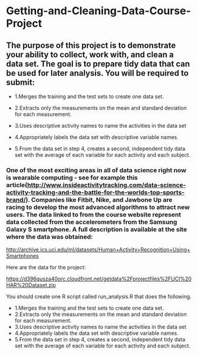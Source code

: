 # Getting-and-Cleaning-Data-Course-Project

## The purpose of this project is to demonstrate your ability to collect, work with, and clean a data set. The goal is to prepare tidy data that can be used for later analysis. You will be required to submit:

  - 1.Merges the training and the test sets to create one data set.

  - 2.Extracts only the measurements on the mean and standard deviation for each measurement.

  - 3.Uses descriptive activity names to name the activities in the data set

  - 4.Appropriately labels the data set with descriptive variable names.

  - 5.From the data set in step 4, creates a second, independent tidy data set with the average of each variable for each activity and each subject.

### One of the most exciting areas in all of data science right now is wearable computing - see for example this article(http://www.insideactivitytracking.com/data-science-activity-tracking-and-the-battle-for-the-worlds-top-sports-brand/). Companies like Fitbit, Nike, and Jawbone Up are racing to develop the most advanced algorithms to attract new users. The data linked to from the course website represent data collected from the accelerometers from the Samsung Galaxy S smartphone. A full description is available at the site where the data was obtained:

http://archive.ics.uci.edu/ml/datasets/Human+Activity+Recognition+Using+Smartphones

Here are the data for the project:

https://d396qusza40orc.cloudfront.net/getdata%2Fprojectfiles%2FUCI%20HAR%20Dataset.zip

You should create one R script called run_analysis.R that does the following.

  - 1.Merges the training and the test sets to create one data set.
  - 2.Extracts only the measurements on the mean and standard deviation for each measurement.
  - 3.Uses descriptive activity names to name the activities in the data set
  - 4.Appropriately labels the data set with descriptive variable names.
  - 5.From the data set in step 4, creates a second, independent tidy data set with the average of each variable for each activity and each subject.
